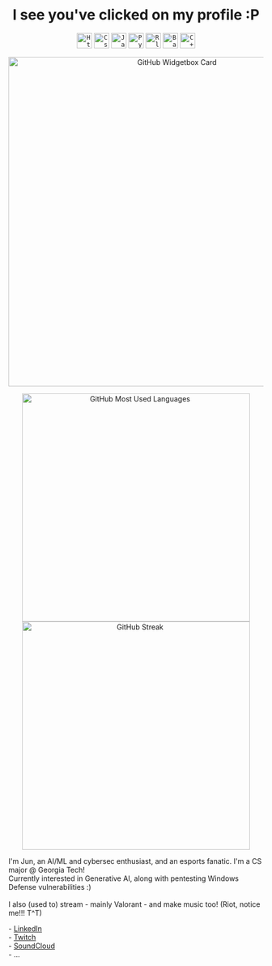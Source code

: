 <h1 align="center">I see you've clicked on my profile :P</h1>


<p align="center">
    <code><img src="https://skillicons.dev/icons?i=html" width="30" height="30"alt="Html logo"/></code>
    <code><img src="https://skillicons.dev/icons?i=css"width="30" height="30" alt="Css logo"/></code>
    <code><img src="https://skillicons.dev/icons?i=js" width="30" height="30" alt="Javascript logo"/></code>
    <code><img src="https://skillicons.dev/icons?i=py" width="30" height="30" alt="Python logo"/></code>
    <code><img src="https://skillicons.dev/icons?i=r" width="30" height="30" alt="R logo"/></code>
    <code><img src="https://skillicons.dev/icons?i=bash" width="30" height="30" alt="Bash logo"/></code>
    <code><img src="https://skillicons.dev/icons?i=cpp" width="30" height="30" alt="C++ logo"/></code>
</p>

<div align="center">
  <a href="https://github.com/jun002c" target="_blank" title="GitHub Profile">
      <img
        src="https://github-widgetbox.vercel.app/api/profile?username=jun002c&theme=darkmode&data=followers,repositories,stars,commits"
        alt="GitHub Widgetbox Card"
        style="width: 650px;"
      />
  </a>

  <img
    src="https://github-readme-stats.vercel.app/api?username=jun002c&show_icons=true&layout=compact&theme=midnight-purple&hide_border=true&hide_title=true"
    alt="GitHub Most Used Languages"
    align="center"
    style="width:450px;"
  />
  <img 
    src="https://github-readme-stats.vercel.app/api/top-langs/?username=jun002c&layout=compact&theme=midnight-purple&hide_border=true&hide_title=true" 
    alt="GitHub Streak"
    align="center"
    style="width: 450px;"
  />
</div>
  
<div align="center">
  <p align="left">
    I'm Jun, an AI/ML and cybersec enthusiast, and an esports fanatic. I'm a CS major @ Georgia Tech! <br>
    Currently interested in Generative AI, along with pentesting Windows Defense vulnerabilities :) <br>
    <br>
    I also (used to) stream - mainly Valorant - and make music too! (Riot, notice me!!! T^T) 
  </p>
 
  <p align="left">
    - <a href="https://www.linkedin.com/in/junhyuk-hur/" alt="LinkedIn link"> LinkedIn </a> <br>
    - <a href="https://www.twitch.tv/jun00c" alt="Twitch link"> Twitch </a> <br>
    - <a href="https://soundcloud.com/jun-chung-592447168" alt="SoundCloud link"> SoundCloud </a> <br>
    - ...
  </p>
</div>




